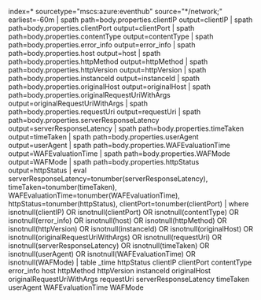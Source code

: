 index=* sourcetype="mscs:azure:eventhub" source="*/network;" earliest=-60m
| spath path=body.properties.clientIP output=clientIP
| spath path=body.properties.clientPort output=clientPort
| spath path=body.properties.contentType output=contentType
| spath path=body.properties.error_info output=error_info
| spath path=body.properties.host output=host
| spath path=body.properties.httpMethod output=httpMethod
| spath path=body.properties.httpVersion output=httpVersion
| spath path=body.properties.instanceId output=instanceId
| spath path=body.properties.originalHost output=originalHost
| spath path=body.properties.originalRequestUriWithArgs output=originalRequestUriWithArgs
| spath path=body.properties.requestUri output=requestUri
| spath path=body.properties.serverResponseLatency output=serverResponseLatency
| spath path=body.properties.timeTaken output=timeTaken
| spath path=body.properties.userAgent output=userAgent
| spath path=body.properties.WAFEvaluationTime output=WAFEvaluationTime
| spath path=body.properties.WAFMode output=WAFMode
| spath path=body.properties.httpStatus output=httpStatus
| eval serverResponseLatency=tonumber(serverResponseLatency),
        timeTaken=tonumber(timeTaken),
        WAFEvaluationTime=tonumber(WAFEvaluationTime),
        httpStatus=tonumber(httpStatus),
        clientPort=tonumber(clientPort)
| where isnotnull(clientIP) OR isnotnull(clientPort) OR isnotnull(contentType) OR isnotnull(error_info) OR isnotnull(host)
    OR isnotnull(httpMethod) OR isnotnull(httpVersion) OR isnotnull(instanceId) OR isnotnull(originalHost)
    OR isnotnull(originalRequestUriWithArgs) OR isnotnull(requestUri) OR isnotnull(serverResponseLatency)
    OR isnotnull(timeTaken) OR isnotnull(userAgent) OR isnotnull(WAFEvaluationTime) OR isnotnull(WAFMode)
| table _time httpStatus clientIP clientPort contentType error_info host httpMethod httpVersion instanceId originalHost originalRequestUriWithArgs requestUri serverResponseLatency timeTaken userAgent WAFEvaluationTime WAFMode
